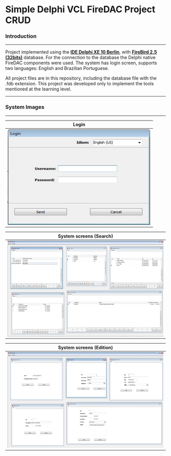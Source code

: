 **Simple Delphi VCL FireDAC Project CRUD**
===================

### **Introduction**
 
------

Project implemented using the <b>[IDE Delphi XE 10 Berlin](https://www.embarcadero.com/products/rad-studio/10-1-berlin-update-2)</b>, with <b>[FireBird 2.5 (32bits)](https://firebirdsql.org/en/firebird-2-5)</b> database. 
For the connection to the database the Delphi native FireDAC components were used. The system has login screen, supports two languages: English and Brazilian Portuguese. 
<p>All project files are in this repository, including the database file with the .fdb extension.
This project was developed only to implement the tools mentioned at the learning level.</p> 

----

### **System Images**

----

|  Login  | 
 ----------------- | 
| <img src="/imagens/Login.jpg" width="450" height="300" /> |  

|  System screens (Search)  | 
| -------------------------- | 
| <img src="/imagens/Main_Screen.jpg" width="900" height="300" /> |

|  System screens (Edition)  | 
| -------------------------- | 
| <img src="/imagens/Main_Screen_Edicao.jpg" width="900" height="300" /> |